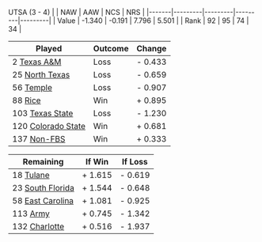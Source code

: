 UTSA (3 - 4)
|       |   NAW   |   AAW   |   NCS   |   NRS   |
|-------|---------|---------|---------|---------|
| Value |  -1.340 |  -0.191 |   7.796 |   5.501 |
| Rank  |      92 |      95 |      74 |      34 |

| Played                    | Outcome    |  Change  |
|---------------------------|------------|----------|
|   2 [Texas A&M             ](TexasAM.md)| Loss       | -  0.433 |
|  25 [North Texas           ](NorthTexas.md)| Loss       | -  0.659 |
|  56 [Temple                ](Temple.md)| Loss       | -  0.907 |
|  88 [Rice                  ](Rice.md)| Win        | +  0.895 |
| 103 [Texas State           ](TexasState.md)| Loss       | -  1.230 |
| 120 [Colorado State        ](ColoradoState.md)| Win        | +  0.681 |
| 137 [Non-FBS               ](NonFBS.md)| Win        | +  0.333 |

| Remaining                 |  If Win  |  If Loss |
|---------------------------|----------|----------|
|  18 [Tulane                ](Tulane.md)| +  1.615 | -  0.619 |
|  23 [South Florida         ](SouthFlorida.md)| +  1.544 | -  0.648 |
|  58 [East Carolina         ](EastCarolina.md)| +  1.081 | -  0.925 |
| 113 [Army                  ](Army.md)| +  0.745 | -  1.342 |
| 132 [Charlotte             ](Charlotte.md)| +  0.516 | -  1.937 |

